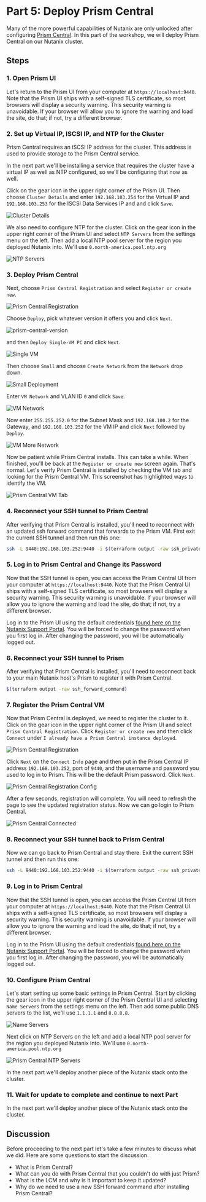 <!-- See https://squidfunk.github.io/mkdocs-material/reference/ -->

# Part 5: Deploy Prism Central

Many of the more powerful capabilities of Nutanix are only unlocked after configuring [Prism Central](https://portal.nutanix.com/page/documents/details?targetId=Prism-Central-Guide-vpc_2023_4:mul-pc-overview-c.html). In this part of the workshop, we will deploy Prism Central on our Nutanix cluster.

## Steps

### 1. Open Prism UI

Let's return to the Prism UI from your computer at `https://localhost:9440`. Note that the Prism UI ships with a self-signed TLS certificate, so most browsers will display a security warning. This security warning is unavoidable. If your browser will allow you to ignore the warning and load the site, do that; if not, try a different browser.

### 2. Set up Virtual IP, ISCSI IP, and NTP for the Cluster

Prism Central requires an iSCSI IP address for the cluster. This address is used to provide storage to the Prism Central service.

In the next part we'll be installing a service that requires the cluster have a virtual IP as well as NTP configured, so we'll be configuring that now as well.

Click on the gear icon in the upper right corner of the Prism UI. Then choose `Cluster Details` and enter `192.168.103.254` for the Virtual IP and `192.168.103.253` for the ISCSI Data Services IP and and click `Save`.

![Cluster Details](../images/iscsi-ip.png)

We also need to configure NTP for the cluster. Click on the gear icon in the upper right corner of the Prism UI and select `NTP Servers` from the settings menu on the left. Then add a local NTP pool server for the region you deployed Nutanix into. We'll use `0.north-america.pool.ntp.org`

![NTP Servers](../images/ntp-servers.png)

### 3. Deploy Prism Central

Next, choose `Prism Central Registration` and select `Register or create new`.

![Prism Central Registration](../images/prism-central-deploy.png)

Choose `Deploy`, pick whatever version it offers you and click `Next`.

![prism-central-version](../images/prism-central-version.png)

and then `Deploy Single-VM PC` and click `Next`.

![Single VM](../images/single-vm.png)

Then choose `Small` and choose `Create Network` from the `Network` drop down.

![Small Deployment](../images/small-deployment.png)

Enter `VM Network` and VLAN ID `0` and click `Save`.

![VM Network](../images/vm-network.png)

Now enter `255.255.252.0` for the Subnet Mask and `192.168.100.2` for the Gateway, and `192.168.103.252` for the VM IP and click `Next` followed by `Deploy`.

![VM More Network](../images/vm-more-network.png)

Now be patient while Prism Central installs. This can take a while. When finished, you'll be back at the `Register or create new` screen again. That's normal. Let's verify Prism Central is installed by checking the VM tab and looking for the Prism Central VM. This screenshot has highlighted ways to identify the VM.

![Prism Central VM Tab](../images/prism-central-vm-tab.png)

### 4. Reconnect your SSH tunnel to Prism Central

After verifying that Prism Central is installed, you'll need to reconnect with an updated ssh forward command that forwards to the Prism VM. First exit the current SSH tunnel and then run this one:

```sh
ssh -L 9440:192.168.103.252:9440 -i $(terraform output -raw ssh_private_key) root@$(terraform output -raw bastion_public_ip)
```

### 5. Log in to Prism Central and Change its Password

Now that the SSH tunnel is open, you can access the Prism Central UI from your computer at `https://localhost:9440`. Note that the Prism Central UI ships with a self-signed TLS certificate, so most browsers will display a security warning. This security warning is unavoidable. If your browser will allow you to ignore the warning and load the site, do that; if not, try a different browser.

Log in to the Prism UI using the default credentials [found here on the Nutanix Support Portal](https://portal.nutanix.com/page/documents/details?targetId=AHV-Admin-Guide-v6_7:app-admin-cvm-access-c.html). You will be forced to change the password when you first log in. After changing the password, you will be automatically logged out.

### 6. Reconnect your SSH tunnel to Prism

After verifying that Prism Central is installed, you'll need to reconnect back to your main Nutanix host's Prism to register it with Prism Central.

```sh
$(terraform output -raw ssh_forward_command)
```

### 7. Register the Prism Central VM

Now that Prism Central is deployed, we need to register the cluster to it. Click on the gear icon in the upper right corner of the Prism UI and select `Prism Central Registration`. Click `Register or create new` and then click `Connect` under `I already have a Prism Central instance deployed`.

![Prism Central Registration](../images/prism-central-registration.png)

Click `Next` on the `Connect Info` page and then put in the Prism Central IP address `192.168.103.252`, port of `9440`, and the username and password you used to log in to Prism. This will be the default Prism password. Click `Next`.

![Prism Central Registration Config](../images/prism-central-registration-config.png)

After a few seconds, registration will complete. You will need to refresh the page to see the updated registration status. Now we can go login to Prism Central.

![Prism Central Connected](../images/prism-central-connected.png)

### 8. Reconnect your SSH tunnel back to Prism Central

Now we can go back to Prism Central and stay there. Exit the current SSH tunnel and then run this one:

```sh
ssh -L 9440:192.168.103.252:9440 -i $(terraform output -raw ssh_private_key) root@$(terraform output -raw bastion_public_ip)
```

### 9. Log in to Prism Central

Now that the SSH tunnel is open, you can access the Prism Central UI from your computer at `https://localhost:9440`. Note that the Prism Central UI ships with a self-signed TLS certificate, so most browsers will display a security warning. This security warning is unavoidable. If your browser will allow you to ignore the warning and load the site, do that; if not, try a different browser.

Log in to the Prism UI using the default credentials [found here on the Nutanix Support Portal](https://portal.nutanix.com/page/documents/details?targetId=AHV-Admin-Guide-v6_7:app-admin-cvm-access-c.html). You will be forced to change the password when you first log in. After changing the password, you will be automatically logged out.

### 10. Configure Prism Central

Let's start setting up some basic settings in Prism Central. Start by clicking the gear icon in the upper right corner of the Prism Central UI and selecting `Name Servers` from the settings menu on the left. Then add some public DNS servers to the list, we'll use `1.1.1.1` and `8.8.8.8`.

![Name Servers](../images/name-servers.png)

Next click on NTP Servers on the left and add a local NTP pool server for the region you deployed Nutanix into. We'll use `0.north-america.pool.ntp.org`

![Prism Central NTP Servers](../images/prism-central-ntp-servers.png)

In the next part we'll deploy another piece of the Nutanix stack onto the cluster.

### 11. Wait for update to complete and continue to next Part

In the next part we'll deploy another piece of the Nutanix stack onto the cluster.

## Discussion

Before proceeding to the next part let's take a few minutes to discuss what we did. Here are some questions to start the discussion.

- What is Prism Central?
- What can you do with Prism Central that you couldn't do with just Prism?
- What is the LCM and why is it important to keep it updated?
- Why do we need to use a new SSH forward command after installing Prism Central?
